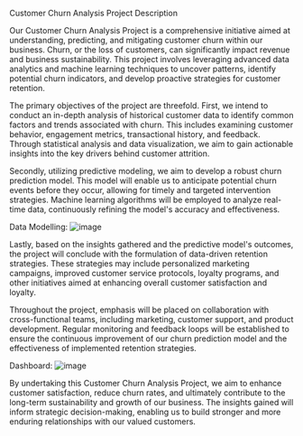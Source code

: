 Customer Churn Analysis Project Description

Our Customer Churn Analysis Project is a comprehensive initiative aimed at understanding, predicting, and mitigating customer churn within our business. Churn, or the loss of customers, can significantly impact revenue and business sustainability. This project involves leveraging advanced data analytics and machine learning techniques to uncover patterns, identify potential churn indicators, and develop proactive strategies for customer retention.

The primary objectives of the project are threefold. First, we intend to conduct an in-depth analysis of historical customer data to identify common factors and trends associated with churn. This includes examining customer behavior, engagement metrics, transactional history, and feedback. Through statistical analysis and data visualization, we aim to gain actionable insights into the key drivers behind customer attrition.

Secondly, utilizing predictive modeling, we aim to develop a robust churn prediction model. This model will enable us to anticipate potential churn events before they occur, allowing for timely and targeted intervention strategies. Machine learning algorithms will be employed to analyze real-time data, continuously refining the model's accuracy and effectiveness.

Data Modelling:
![image](https://github.com/saideepak21/Power-BI-Projects/assets/126313546/4d9d9d81-60f6-4480-aa59-6be56279e074)

Lastly, based on the insights gathered and the predictive model's outcomes, the project will conclude with the formulation of data-driven retention strategies. These strategies may include personalized marketing campaigns, improved customer service protocols, loyalty programs, and other initiatives aimed at enhancing overall customer satisfaction and loyalty.

Throughout the project, emphasis will be placed on collaboration with cross-functional teams, including marketing, customer support, and product development. Regular monitoring and feedback loops will be established to ensure the continuous improvement of our churn prediction model and the effectiveness of implemented retention strategies.

Dashboard:
![image](https://github.com/saideepak21/Power-BI-Projects/assets/126313546/b7de6e20-189d-4d65-9cdd-b6a05b837afd)

By undertaking this Customer Churn Analysis Project, we aim to enhance customer satisfaction, reduce churn rates, and ultimately contribute to the long-term sustainability and growth of our business. The insights gained will inform strategic decision-making, enabling us to build stronger and more enduring relationships with our valued customers.
